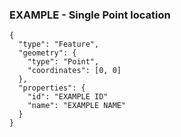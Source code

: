 ### EXAMPLE - Single Point location 

```
{
  "type": "Feature",
  "geometry": {
    "type": "Point",
    "coordinates": [0, 0]
  },
  "properties": {
    "id": "EXAMPLE ID"
    "name": "EXAMPLE NAME"
  }
}
```


